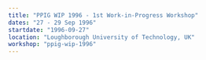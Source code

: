 ```yaml
---
title: "PPIG WIP 1996 - 1st Work-in-Progress Workshop"
dates: "27 - 29 Sep 1996"
startdate: "1996-09-27"
location: "Loughborough University of Technology, UK"
workshop: "ppig-wip-1996"
---
```

